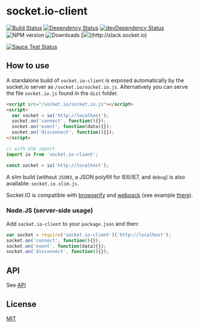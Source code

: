 
# socket.io-client

[![Build Status](https://secure.travis-ci.org/socketio/socket.io-client.svg?branch=master)](http://travis-ci.org/socketio/socket.io-client)
[![Dependency Status](https://david-dm.org/socketio/socket.io-client.svg)](https://david-dm.org/socketio/socket.io-client)
[![devDependency Status](https://david-dm.org/socketio/socket.io-client/dev-status.svg)](https://david-dm.org/socketio/socket.io-client#info=devDependencies)
![NPM version](https://badge.fury.io/js/socket.io-client.svg)
![Downloads](http://img.shields.io/npm/dm/socket.io-client.svg?style=flat)
[![](http://slack.socket.io/badge.svg?)](http://slack.socket.io)

[![Sauce Test Status](https://saucelabs.com/browser-matrix/socket.svg)](https://saucelabs.com/u/socket)

## How to use

A standalone build of `socket.io-client` is exposed automatically by the
socket.io server as `/socket.io/socket.io.js`. Alternatively you can
serve the file `socket.io.js` found in the `dist` folder.

```html
<script src="/socket.io/socket.io.js"></script>
<script>
  var socket = io('http://localhost');
  socket.on('connect', function(){});
  socket.on('event', function(data){});
  socket.on('disconnect', function(){});
</script>
```

```js
// with ES6 import
import io from 'socket.io-client';

const socket = io('http://localhost');
```

A slim build (without `JSON3`, a JSON polyfill for IE6/IE7, and `debug`) is also available: `socket.io.slim.js`.

Socket.IO is compatible with [browserify](http://browserify.org/) and [webpack](https://webpack.js.org/) (see example [there](https://github.com/socketio/socket.io/tree/2.0.3/examples/webpack-build)).

### Node.JS (server-side usage)

  Add `socket.io-client` to your `package.json` and then:

  ```js
  var socket = require('socket.io-client')('http://localhost');
  socket.on('connect', function(){});
  socket.on('event', function(data){});
  socket.on('disconnect', function(){});
  ```

## API

See [API](/docs/API.md)

## License

[MIT](/LICENSE)
